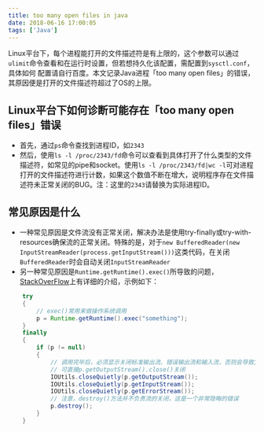 ```yaml
---
title: too many open files in java
date: 2018-06-16 17:00:05
tags: ['Java']
---
```


Linux平台下，每个进程能打开的文件描述符是有上限的，这个参数可以通过`ulimit`命令查看和在运行时设置，但若想持久化该配置，需配置到`sysctl.conf`，具体如何
配置请自行百度。本文记录Java进程「too many open files」的错误，其原因便是打开的文件描述符超过了OS的上限。

<!--more-->

## Linux平台下如何诊断可能存在「too many open files」错误

- 首先，通过`ps`命令查找到进程ID，如`2343`
- 然后，使用`ls -l /proc/2343/fd`命令可以查看到具体打开了什么类型的文件描述符，如常见的pipe和socket。使用`ls -l /proc/2343/fd|wc -l`可对进程打开的文件描述符进行计数，如果这个数值不断在增大，说明程序存在文件描述符未正常关闭的BUG。注：这里的`2343`请替换为实际进程ID。

## 常见原因是什么

- 一种常见原因是文件流没有正常关闭，解决办法是使用try-finally或try-with-resources确保流的正常关闭。特殊的是，对于`new BufferedReader(new InputStreamReader(process.getInputStream()))`这类代码，在关闭`BufferedReader`时会自动关闭`InputStreamReader`
- 另一种常见原因是`Runtime.getRuntime().exec()`所导致的问题，[StackOverFlow](https://stackoverflow.com/questions/15956452/troubleshooting-too-many-files-open-with-lsof)上有详细的介绍，示例如下：

```java
    try
    {
        // exec()常用来做操作系统调用
        p = Runtime.getRuntime().exec("something");
    }
    finally
    {
        if (p != null)
        {
            // 调用完毕后，必须显示关闭标准输出流、错误输出流和输入流，否则会导致文件描述符没有正常释放
            // 可直接p.getOutputStream().close()关闭
            IOUtils.closeQuietly(p.getOutputStream());
            IOUtils.closeQuietly(p.getInputStream());
            IOUtils.closeQuietly(p.getErrorStream());
            // 注意，destroy()方法并不负责流的关闭，这是一个非常隐晦的错误
            p.destroy();
        }
    }
```

